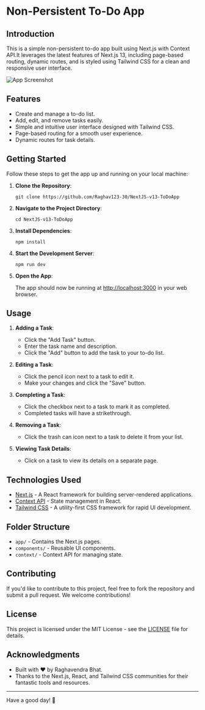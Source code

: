 # Non-Persistent To-Do App

## Introduction

This is a simple non-persistent to-do app built using Next.js with Context API.It leverages the latest features of Next.js 13, including page-based routing, dynamic routes, and is styled using Tailwind CSS for a clean and responsive user interface.

![App Screenshot](![image](https://github.com/Raghav123-30/nextJSV13_to_do_crud_app/assets/59868685/177488be-cb4c-44e4-9ffe-126c86b524ac)
)

## Features

- Create and manage a to-do list.
- Add, edit, and remove tasks easily.
- Simple and intuitive user interface designed with Tailwind CSS.
- Page-based routing for a smooth user experience.
- Dynamic routes for task details.

## Getting Started

Follow these steps to get the app up and running on your local machine:

1. **Clone the Repository**:

   ```
   git clone https://github.com/Raghav123-30/NextJS-v13-ToDoApp
   ```

2. **Navigate to the Project Directory**:

   ```
   cd NextJS-v13-ToDoApp
   ```

3. **Install Dependencies**:

   ```
   npm install
   ```

4. **Start the Development Server**:

   ```
   npm run dev
   ```

5. **Open the App**:

   The app should now be running at [http://localhost:3000](http://localhost:3000) in your web browser.

## Usage

1. **Adding a Task**:

   - Click the "Add Task" button.
   - Enter the task name and description.
   - Click the "Add" button to add the task to your to-do list.

2. **Editing a Task**:

   - Click the pencil icon next to a task to edit it.
   - Make your changes and click the "Save" button.

3. **Completing a Task**:

   - Click the checkbox next to a task to mark it as completed.
   - Completed tasks will have a strikethrough.

4. **Removing a Task**:

   - Click the trash can icon next to a task to delete it from your list.

5. **Viewing Task Details**:

   - Click on a task to view its details on a separate page.

## Technologies Used

- [Next.js](https://nextjs.org/) - A React framework for building server-rendered applications.
- [Context API](https://reactjs.org/docs/context.html) - State management in React.
- [Tailwind CSS](https://tailwindcss.com/) - A utility-first CSS framework for rapid UI development.

## Folder Structure

- `app/` - Contains the Next.js pages.
- `components/` - Reusable UI components.
- `context/` - Context API for managing state.


## Contributing

If you'd like to contribute to this project, feel free to fork the repository and submit a pull request. We welcome contributions!

## License

This project is licensed under the MIT License - see the [LICENSE](LICENSE) file for details.

## Acknowledgments

- Built with ❤️ by Raghavendra Bhat.
- Thanks to the Next.js, React, and Tailwind CSS communities for their fantastic tools and resources.

---

Have a good day! 🚀

